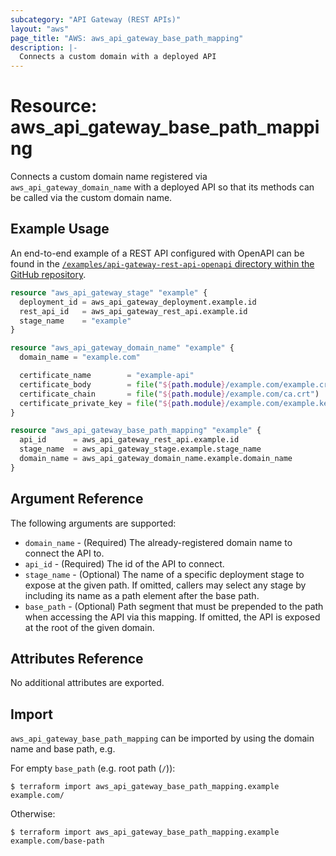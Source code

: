 ```yaml
---
subcategory: "API Gateway (REST APIs)"
layout: "aws"
page_title: "AWS: aws_api_gateway_base_path_mapping"
description: |-
  Connects a custom domain with a deployed API
---
```


# Resource: aws_api_gateway_base_path_mapping

Connects a custom domain name registered via `aws_api_gateway_domain_name`
with a deployed API so that its methods can be called via the
custom domain name.

## Example Usage

An end-to-end example of a REST API configured with OpenAPI can be found in the [`/examples/api-gateway-rest-api-openapi` directory within the GitHub repository](https://github.com/hashicorp/terraform-provider-aws/tree/main/examples/api-gateway-rest-api-openapi).

```terraform
resource "aws_api_gateway_stage" "example" {
  deployment_id = aws_api_gateway_deployment.example.id
  rest_api_id   = aws_api_gateway_rest_api.example.id
  stage_name    = "example"
}

resource "aws_api_gateway_domain_name" "example" {
  domain_name = "example.com"

  certificate_name        = "example-api"
  certificate_body        = file("${path.module}/example.com/example.crt")
  certificate_chain       = file("${path.module}/example.com/ca.crt")
  certificate_private_key = file("${path.module}/example.com/example.key")
}

resource "aws_api_gateway_base_path_mapping" "example" {
  api_id      = aws_api_gateway_rest_api.example.id
  stage_name  = aws_api_gateway_stage.example.stage_name
  domain_name = aws_api_gateway_domain_name.example.domain_name
}
```

## Argument Reference

The following arguments are supported:

* `domain_name` - (Required) The already-registered domain name to connect the API to.
* `api_id` - (Required) The id of the API to connect.
* `stage_name` - (Optional) The name of a specific deployment stage to expose at the given path. If omitted, callers may select any stage by including its name as a path element after the base path.
* `base_path` - (Optional) Path segment that must be prepended to the path when accessing the API via this mapping. If omitted, the API is exposed at the root of the given domain.

## Attributes Reference

No additional attributes are exported.

## Import

`aws_api_gateway_base_path_mapping` can be imported by using the domain name and base path, e.g.

For empty `base_path` (e.g. root path (`/`)):

```
$ terraform import aws_api_gateway_base_path_mapping.example example.com/
```

Otherwise:

```
$ terraform import aws_api_gateway_base_path_mapping.example example.com/base-path
```
